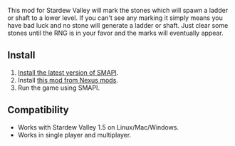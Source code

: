 This mod for Stardew Valley will mark the stones which will spawn a ladder or shaft to a lower level. If you can't see any marking it simply means you have bad luck and no stone will generate a ladder or shaft. Just clear some stones until the RNG is in your favor and the marks will eventually appear.

## Install
1. [Install the latest version of SMAPI](https://smapi.io/).
2. Install [this mod from Nexus mods](https://www.nexusmods.com/stardewvalley/mods/3094).
3. Run the game using SMAPI.

## Compatibility
* Works with Stardew Valley 1.5 on Linux/Mac/Windows.
* Works in single player and multiplayer.
